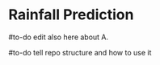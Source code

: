 # Rainfall Prediction

#to-do
edit also here about A.

#to-do
tell repo structure and how to use it
